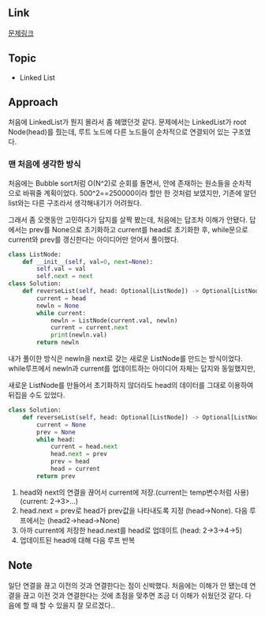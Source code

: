 ## Link
[문제링크](https://leetcode.com/problems/reverse-linked-list/)

## Topic
- Linked List

## Approach
처음에 LinkedList가 뭔지 몰라서 좀 헤맸던것 같다.
문제에서는 LinkedList가 root Node(head)를 줬는데, 루트 노드에 다른 노드들이 순차적으로 연결되어 있는 구조였다.

### 맨 처음에 생각한 방식
처음에는 Bubble sort처럼 O(N^2)로 순회를 돌면서, 안에 존재하는 원소들을 순차적으로 바꿔줄 계획이었다.
500^2==250000이라 할만 한 것처럼 보였지만, 기존에 알던 list와는 다른 구조라서 생각해내기가 어려웠다.

그래서 좀 오랫동안 고민하다가 답지를 살짝 봤는데, 처음에는 답조차 이해가 안됐다.
답에서는 prev를 None으로 초기화하고 current를 head로 초기화한 후,
while문으로 current와 prev를 갱신한다는 아이디어만 얻어서 풀이했다.

```python
class ListNode:
    def __init__(self, val=0, next=None):
        self.val = val
        self.next = next
class Solution:
    def reverseList(self, head: Optional[ListNode]) -> Optional[ListNode]:
        current = head
        newln = None
        while current:
            newln = ListNode(current.val, newln)
            current = current.next
            print(newln.val)
        return newln
```
내가 풀이한 방식은 newln을 next로 갖는 새로운 ListNode를 만드는 방식이었다.
while루프에서 newln과 current를 업데이트하는 아이디어 자체는 답지와 동일했지만,

새로운 ListNode를 만들어서 초기화하지 않더라도 head의 데이터를 그대로 이용하여 뒤집을 수도 있었다.

```python
class Solution:
    def reverseList(self, head: Optional[ListNode]) -> Optional[ListNode]:
        current = None
        prev = None
        while head:
            current = head.next
            head.next = prev
            prev = head
            head = current
        return prev
```
1. head와 next의 연결을 끊어서 current에 저장.(current는 temp변수처럼 사용) (current: 2->3>...)
2. head.next = prev로 head가 prev값을 나타내도록 지정 (head->None). 다음 루프에서는 (head2->head->None)
3. 아까 current에 저장한 head.next를 head로 업데이트 (head: 2->3->4->5)
4. 업데이트된 head에 대해 다음 루프 반복


## Note
일단 연결을 끊고 이전의 것과 연결한다는 점이 신박했다. 처음에는 이해가 안 됐는데 연결을 끊고 이전 것과 연결한다는 것에 초점을 맞추면
조금 더 이해가 쉬웠던것 같다. 다음에 할 때 할 수 있을지 잘 모르겠다..